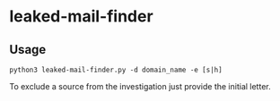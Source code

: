 # leaked-mail-finder

## Usage
``python3 leaked-mail-finder.py -d domain_name -e [s|h]``

To exclude a source from the investigation just provide the initial letter.
